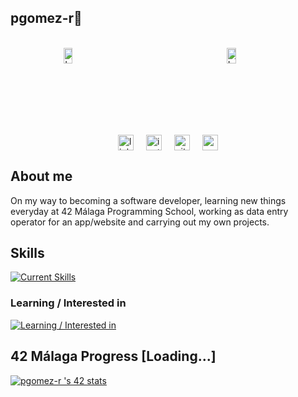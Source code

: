 
## **pgomez-r🧉**  

<br>

<div style="display: flex; justify-content: space-around;">
  <a href="https://billowy-vermicelli-8e6.notion.site/42-M-laga-5d9a971e88244325a734d7a13b8eb37d" style="margin-right: 10px;">
    <img src="https://github.com/pgomez-r/pgomez-r/assets/115219064/b2e7183a-8a86-4464-9312-4fda05f7a84c" alt="Image 1" style="width:45%;">
  </a>
  <a href="https://github.com/pgomez-r/42Mm" style="margin-left: 10px;">
    <img src="https://github.com/pgomez-r/pgomez-r/assets/115219064/6af7b382-0995-409b-804c-075c09d0ea98" alt="Image 2" style="width:45%;">
  </a>
</div>

<br>

<div style="display: flex; justify-content: center; align-items: center; gap: 20px; width: 100%;">
  <a href="https://linkedin.com/in/pedro-gómez-ruiz-258b24208/" target="_blank">
    <img src="https://img.shields.io/badge/linkedin-%231E77B5.svg?&style=for-the-badge&logo=linkedin&logoColor=white" alt="linkedin" style="height: 25px;" />
  </a>
  <a href="https://instagram.com/pgruz.11" target="_blank">
    <img src="https://img.shields.io/badge/instagram-%23000000.svg?&style=for-the-badge&logo=instagram&logoColor=white" alt="instagram" style="height: 25px;" />
  </a>
  <a href="https://github.com/pgomez-r" target="_blank">
    <img src="https://img.shields.io/badge/github-%2324292e.svg?&style=for-the-badge&logo=github&logoColor=white" alt="github" style="height: 25px;" />
  </a>
  <img src="https://komarev.com/ghpvc/?username=pgomez-r&&style=flat-square" alt="profile views" style="height: 25px;" />
</div>

## About me

On my way to becoming a software developer, learning new things everyday at 42 Málaga Programming School, working as data entry operator for an app/website and carrying out my own projects. 

## **Skills** 

[![Current Skills](https://skillicons.dev/icons?i=c,bash,linux,vim,vscode,atom,git,github&perline=12)](https://skillicons.dev)

### Learning / Interested in

[![Learning / Interested in](https://skillicons.dev/icons?i=cpp,py,docker,html,css,js&perline=12)](https://skillicons.dev)

## **42 Málaga Progress [Loading...]**  

[![pgomez-r 's 42 stats](https://badge.mediaplus.ma/colorfulwaves/pgomez-r)](https://github.com/oakoudad/badge42)

